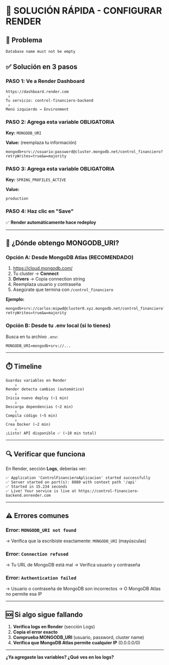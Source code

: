 # 🚀 SOLUCIÓN RÁPIDA - CONFIGURAR RENDER

## 🔴 Problema

```
Database name must not be empty
```

## ✅ Solución en 3 pasos

### **PASO 1: Ve a Render Dashboard**
```
https://dashboard.render.com
 ↓
Tu servicio: control-financiero-backend
 ↓
Menú izquierdo → Environment
```

### **PASO 2: Agrega esta variable OBLIGATORIA**

**Key:** `MONGODB_URI`

**Value:** (reemplaza tu información)
```
mongodb+srv://usuario:password@cluster.mongodb.net/control_financiero?retryWrites=true&w=majority
```

### **PASO 3: Agrega esta variable OBLIGATORIA**

**Key:** `SPRING_PROFILES_ACTIVE`

**Value:**
```
production
```

### **PASO 4: Haz clic en "Save"**

✅ **Render automáticamente hace redeploy**

---

## 🎯 ¿Dónde obtengo MONGODB_URI?

### **Opción A: Desde MongoDB Atlas (RECOMENDADO)**

1. https://cloud.mongodb.com/
2. Tu cluster → **Connect**
3. **Drivers** → Copia connection string
4. Reemplaza usuario y contraseña
5. Asegúrate que termina con `/control_financiero`

**Ejemplo:**
```
mongodb+srv://carlos:mipwd@cluster0.xyz.mongodb.net/control_financiero?retryWrites=true&w=majority
```

### **Opción B: Desde tu .env local (si lo tienes)**

Busca en tu archivo `.env`:
```
MONGODB_URI=mongodb+srv://...
```

---

## ⏱️ Timeline

```
Guardas variables en Render
    ↓
Render detecta cambios (automático)
    ↓
Inicia nuevo deploy (~1 min)
    ↓
Descarga dependencias (~2 min)
    ↓
Compila código (~5 min)
    ↓
Crea Docker (~2 min)
    ↓
¡Listo! API disponible ✅ (~10 min total)
```

---

## 🔍 Verificar que funciona

En Render, sección **Logs**, deberías ver:

```
✅ Application 'ControlFinancieroAplicacion' started successfully
✅ Server started on port(s): 8080 with context path '/api'
✅ Started in 15.234 seconds
✅ Live! Your service is live at https://control-financiero-backend.onrender.com
```

---

## ⚠️ Errores comunes

### Error: `MONGODB_URI not found`
→ Verifica que la escribiste exactamente: `MONGODB_URI` (mayúsculas)

### Error: `Connection refused`
→ Tu URL de MongoDB está mal
→ Verifica usuario y contraseña

### Error: `Authentication failed`
→ Usuario o contraseña de MongoDB son incorrectos
→ O MongoDB Atlas no permite esa IP

---

## 🆘 Si algo sigue fallando

1. **Verifica logs en Render** (sección Logs)
2. **Copia el error exacto**
3. **Comprueba MONGODB_URI** (usuario, password, cluster name)
4. **Verifica que MongoDB Atlas permite cualquier IP** (0.0.0.0/0)

---

**¿Ya agregaste las variables? ¿Qué ves en los logs?**